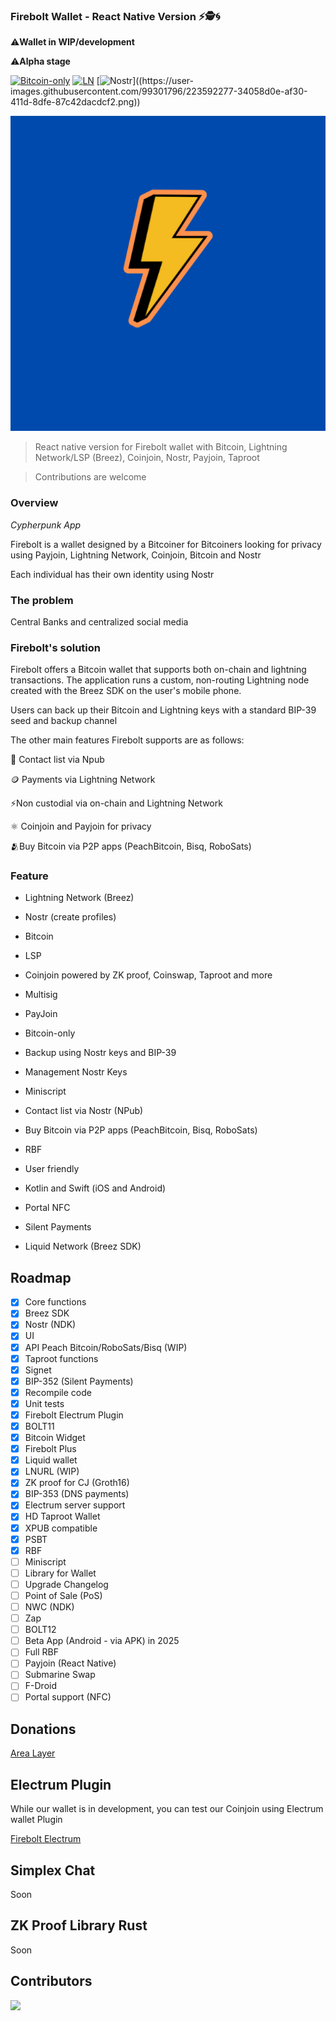 ### Firebolt Wallet - React Native Version ⚡🕵️🌀

⚠️**Wallet in WIP/development**

⚠️**Alpha stage**

[![Bitcoin-only](https://img.shields.io/badge/bitcoin-only-FF9900?logo=bitcoin)](https://twentyone.world)
[![LN](https://img.shields.io/badge/lightning-792EE5?logo=lightning)](https://mempool.space/lightning)
[![Nostr](https://img.shields.io/badge/nostr-only-FF9900?)]((https://user-images.githubusercontent.com/99301796/223592277-34058d0e-af30-411d-8dfe-87c42dacdcf2.png))

![Banner](https://github.com/AreaLayer/FireBolt/raw/main/src/asset/firebolt_logo_readme.png)

>React native version for Firebolt wallet with Bitcoin, Lightning Network/LSP (Breez), Coinjoin, Nostr, Payjoin, Taproot

>Contributions are welcome

### Overview

*Cypherpunk App*

Firebolt is a wallet designed by a Bitcoiner for Bitcoiners looking for privacy using Payjoin, Lightning Network, Coinjoin, Bitcoin and Nostr

Each individual has their own identity using Nostr

### The problem

Central Banks and centralized social media

### Firebolt's solution

Firebolt offers a Bitcoin wallet that supports both on-chain and lightning transactions. The application runs a custom, non-routing Lightning node created with the Breez SDK on the user's mobile phone. 

Users can back up their Bitcoin and Lightning keys with a standard BIP-39 seed and backup channel 

The other main features Firebolt supports are as follows:

📱 Contact list via Npub

🪙 Payments via Lightning Network

⚡Non custodial via on-chain and Lightning Network

⚛️ Coinjoin and Payjoin for privacy

🫂Buy Bitcoin via P2P apps (PeachBitcoin, Bisq, RoboSats)

### Feature

- Lightning Network (Breez)

- Nostr (create profiles)

- Bitcoin

- LSP

- Coinjoin powered by ZK proof, Coinswap, Taproot and more

- Multisig 

- PayJoin

- Bitcoin-only

- Backup using Nostr keys and BIP-39

- Management Nostr Keys

- Miniscript

- Contact list via Nostr (NPub)

- Buy Bitcoin via P2P apps (PeachBitcoin, Bisq, RoboSats)

- RBF

- User friendly

- Kotlin and Swift (iOS and Android)

- Portal NFC

- Silent Payments

- Liquid Network (Breez SDK)

## Roadmap

-  [x] Core functions
-  [x] Breez SDK 
-  [x] Nostr (NDK)
-  [x] UI 
-  [x] API Peach Bitcoin/RoboSats/Bisq (WIP)
-  [x] Taproot functions 
-  [x] Signet
-  [x] BIP-352 (Silent Payments)
-  [x] Recompile code
-  [x] Unit tests
-  [x] Firebolt Electrum Plugin
-  [x] BOLT11 
-  [x] Bitcoin Widget
-  [x] Firebolt Plus
-  [x] Liquid wallet
-  [x] LNURL (WIP)
-  [x] ZK proof for CJ (Groth16)
-  [x] BIP-353 (DNS payments)
-  [x] Electrum server support
-  [x] HD Taproot Wallet
-  [x] XPUB compatible
-  [x] PSBT
-  [x] RBF
-  [ ] Miniscript
-  [ ] Library for Wallet
-  [ ] Upgrade Changelog
-  [ ] Point of Sale (PoS)
-  [ ] NWC (NDK)
-  [ ] Zap 
-  [ ] BOLT12
-  [ ] Beta App (Android - via APK) in 2025
-  [ ] Full RBF
-  [ ] Payjoin (React Native) 
-  [ ] Submarine Swap 
-  [ ] F-Droid
-  [ ] Portal support (NFC)

## Donations

[Area Layer](https://www.arealayer.net/donation)

## Electrum Plugin

While our wallet is in development, you can test our Coinjoin using Electrum wallet Plugin

[Firebolt Electrum](https://github.com/AreaLayer/firebolt-electrum)

## Simplex Chat

Soon

## ZK Proof Library Rust

Soon

## Contributors

<a align="center" href="https://github.com/AreaLayer/firebolt-react-native aphs/contributors">
  <img src="https://contrib.rocks/image?repo=AreaLayer/firebolt-react-native" />
</a>
